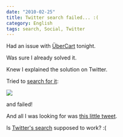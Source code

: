 ```yaml
---
date: "2010-02-25"
title: Twitter search failed... :(
category: English
tags: search, Social, Twitter
---
```


Had an issue with [ÜberCart](https://www.ubercart.org/) tonight.

Was sure I already solved it.

Knew I explained the solution on Twitter.

Tried to [search for it](https://search.twitter.com/search?q=ubercart+from%3Akdeldycke):

![](/uploads/2010/failed-twitter-search.png)

and failed!

And all I was looking for was [this little tweet](https://twitter.com/kdeldycke/status/1508913388).

Is [Twitter's search](https://search.twitter.com) supposed to work? :(
